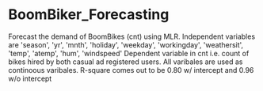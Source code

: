 # BoomBiker_Forecasting
Forecast the demand of BoomBikes (cnt) using MLR.
Independent variables are 'season', 'yr', 'mnth', 'holiday', 'weekday', 'workingday', 'weathersit', 'temp', 'atemp', 'hum', 'windspeed'
Dependent variable in cnt i.e. count of bikes hired by both casual ad registered users. 
All varibales are used as continoous varibales. R-square comes out to be 0.80 w/ intercept and 0.96 w/o intercept 
